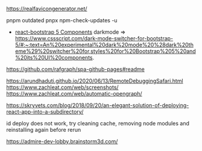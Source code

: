 https://realfavicongenerator.net/

pnpm outdated
pnpx npm-check-updates -u  

* [react-bootstrap 5 Components](https://react-bootstrap.github.io/components/alerts)
darkmode => https://www.cssscript.com/dark-mode-switcher-for-bootstrap-5/#:~:text=An%20experimental%20dark%20mode%20%28dark%20theme%29%20switcher%20for,styles%20for%20Bootstrap%205%20and%20its%20UI%20components.

https://github.com/rafgraph/spa-github-pages#readme


https://arundhaduti.github.io/2020/06/13/RemoteDebuggingSafari.html
https://www.zachleat.com/web/screenshots/
https://www.zachleat.com/web/automatic-opengraph/

https://skryvets.com/blog/2018/09/20/an-elegant-solution-of-deploying-react-app-into-a-subdirectory/

id deploy does not work, try cleaning cache, removing node modules and reinstalling again before rerun

https://admire-dev-lobby.brainstorm3d.com/